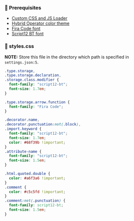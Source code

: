### 🐓 Prerequisites

* [Custom CSS and JS Loader](https://marketplace.visualstudio.com/items?itemName=be5invis.vscode-custom-css)
* [Hybrid Operator color theme](https://marketplace.visualstudio.com/items?itemName=poga.theme-hybrid-operator)
* [Fira Code font](./fonts/FiraCode_1.205.zip)
* [Script12 BT font](./fonts/FiraCode_1.205.zip)

### 🐖 styles.css
**NOTE:** Store this file in the directory which path is specified in `settings.json:5`.

```css
.type.storage,
.type.storage.declaration,
.storage.class.modifier {
  font-family: "script12-bt";
  font-size: 1.7em;
}

.type.storage.arrow.function {
  font-family: "Fira Code";
}

.decorator.name,
.decorator.punctuation:not(.block),
.import.keyword {
  font-family: "script12-bt";
  font-size: 1.7em;
  color: #68f39b !important;
}
.attribute-name {
  font-family: "script12-bt";
  font-size: 1.5em;
}

.html.quoted.double {
  color: #a6f3a6 !important;
}
.comment {
  color: #c5c5fd !important;
}
.comment:not(.punctuation) {
  font-family: script12-bt;
  font-size: 1.5em;
}
```
